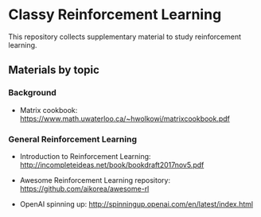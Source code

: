 # Classy Reinforcement Learning
This repository collects supplementary material to study reinforcement learning.

## Materials by topic

### Background 

- Matrix cookbook: https://www.math.uwaterloo.ca/~hwolkowi/matrixcookbook.pdf

### General Reinforcement Learning

- Introduction to Reinforcement Learning: http://incompleteideas.net/book/bookdraft2017nov5.pdf

- Awesome Reinforcement Learning repository: https://github.com/aikorea/awesome-rl 

- OpenAI spinning up: http://spinningup.openai.com/en/latest/index.html
